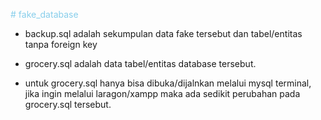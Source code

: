 <span style="color: skyblue;"># fake_database</span>

- backup.sql adalah sekumpulan data fake tersebut dan tabel/entitas tanpa foreign key
- grocery.sql adalah data tabel/entitas database tersebut.

- untuk grocery.sql hanya bisa dibuka/dijalnkan melalui mysql terminal, jika ingin melalui laragon/xampp maka ada sedikit perubahan pada grocery.sql tersebut.

